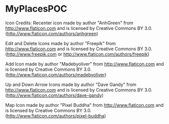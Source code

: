 # MyPlacesPOC

Icon Credits:
Recenter icon made by author "AnhGreen" from http://www.flaticon.com and is licensed by Creative Commons BY 3.0.
(http://www.flaticon.com/authors/anhgreen)

Edit and Delete Icons made by author "Freepik" from http://www.flaticon.com and is licensed by Creative Commons BY 3.0.
(http://www.freepik.com or http://www.flaticon.com/authors/freepik)

Add Icon made by author "Madebyoliver" from http://www.flaticon.com and is licensed by Creative Commons BY 3.0.
(http://www.flaticon.com/authors/madebyoliver)

Up and Down Arrow Icons made by author "Dave Gandy" from http://www.flaticon.com and is licensed by Creative Commons BY 3.0.
(http://www.flaticon.com/authors/dave-gandy)

Map Icon made by author "Pixel Buddha" from http://www.flaticon.com and is licensed by Creative Commons BY 3.0.
(http://www.flaticon.com/authors/pixel-buddha)
